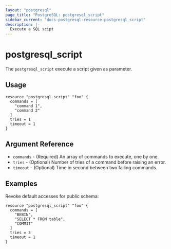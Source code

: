 ```yaml
---
layout: "postgresql"
page_title: "PostgreSQL: postgresql_script"
sidebar_current: "docs-postgresql-resource-postgresql_script"
description: |-
  Execute a SQL scipt
---
```


# postgresql\_script

The ``postgresql_script`` execute a script given as parameter.

## Usage

```hcl
resource "postgresql_script" "foo" {
  commands = [
    "command 1",
    "command 2"
  ]
  tries = 1
  timeout = 1
}
```

## Argument Reference

* `commands` - (Required) An array of commands to execute, one by one.
* `tries` - (Optional) Number of tries of a command before raising an error.
* `timeout` - (Optional) Time in second between two failing commands.

## Examples

Revoke default accesses for public schema:

```hcl
resource "postgresql_script" "foo" {
  commands = [
    "BEBIN",
    "SELECT * FROM table",
    "COMMIT"
  ]
  tries = 3
  timeout = 1
}
```
